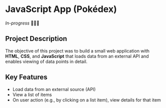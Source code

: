# JavaScript App (Pokédex)
*In-progress* 👩🏻‍💻
## Project Description 
The objective of this project was to build a small web application with **HTML**, **CSS**, and **JavaScript** that loads data from an external API and enables viewing of data points in detail.
## Key Features
* Load data from an external source (API)
* View a list of items
* On user action (e.g., by clicking on a list item), view details for that item
